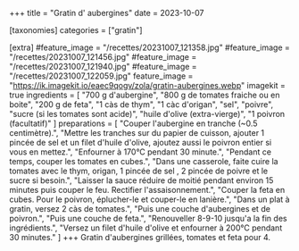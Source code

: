 +++
title = "Gratin d' aubergines"
date = 2023-10-07

[taxonomies]
categories = ["gratin"]

[extra]
#feature_image = "/recettes/20231007_121358.jpg"
#feature_image = "/recettes/20231007_121456.jpg"
#feature_image = "/recettes/20231007_121940.jpg"
#feature_image = "/recettes/20231007_122059.jpg"
feature_image = "https://ik.imagekit.io/eaec9qogv/zola/gratin-aubergines.webp"
imagekit = true
ingredients = [
  "700 g d'aubergine",
  "800 g de tomates fraiche ou en boite",
  "200 g de feta",
  "1 càs de thym",
  "1 càc d'origan",
  "sel",
  "poivre",
  "sucre (si les tomates sont acide)",
  "huile d'olive (extra-vierge)",
  "1 poivron (facultatif)"
]
preparations = [
  "Couper l'aubergine en tranche (~0.5 centimètre).",
  "Mettre les tranches sur du papier de cuisson, ajouter 1 pincée de sel et un filet d'huile d'olive, ajoutez aussi le poivron entier si vous en mettez.",
  "Enfourner à 170°C pendant 30 minute.",
  "Pendant ce temps, couper les tomates en cubes.",
  "Dans une casserole, faite cuire la tomates avec le thym, origan, 1 pincée de sel , 2 pincée de poivre et le sucre si besoin.",
  "Laisser la sauce réduire de moitié pendant environ 15 minutes puis couper le feu. Rectifier l'assaisonnement.",
  "Couper la feta en cubes. Pour le poivron, éplucher-le et couper-le en lanière.",
  "Dans un plat à gratin, versez 2 càs de tomates.",
  "Puis une couche d'aubergines et de poivron.",
  "Puis une couche de feta.",
  "Renouveller 8-9-10 jusqu'a la fin des ingrédients.",
  "Versez un filet d'huile d'olive et enfourner à 200°C pendant 30 minutes."
]
+++
Gratin d'aubergines grillées, tomates et feta pour 4.
